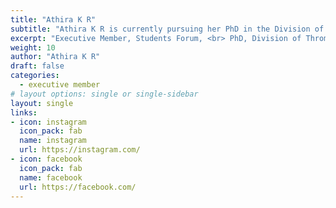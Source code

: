 ```yaml
---
title: "Athira K R"
subtitle: "Athira K R is currently pursuing her PhD in the Division of thrombosis Research unit SCTIMST. She has many feathers in her cap including: BSc. Chemistry from Union Christian College, Aluva, MSc. Biopolymer Science from CIPET, Kochi and an MPhil. Biomedical Technology – SCTIMST, Trivandrum. She has been an active NCC Cadet and has had an enriching experience through her various stints which have equipped her with wide knowledge and many skills."
excerpt: "Executive Member, Students Forum, <br> PhD, Division of Thrombosis Research, SCTIMST"
weight: 10
author: "Athira K R"
draft: false
categories:
  - executive member
# layout options: single or single-sidebar
layout: single
links:
- icon: instagram
  icon_pack: fab
  name: instagram
  url: https://instagram.com/
- icon: facebook
  icon_pack: fab
  name: facebook
  url: https://facebook.com/
---
```


